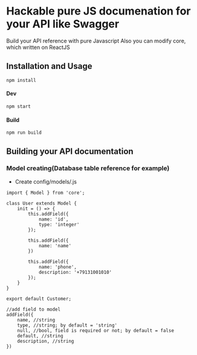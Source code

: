 # Hackable pure JS documenation for your API like Swagger
Build your API reference with pure Javascript
Also you can modify core, which written on ReactJS

## Installation and Usage
```
npm install
```

#### Dev
```
npm start
```

#### Build

```
npm run build
```

## Building your API documentation
### Model creating(Database table reference for example)
* Create config/models/<YourModelName>.js
```
import { Model } from 'core';

class User extends Model {
    init = () => {
        this.addField({
            name: 'id',
            type: 'integer'
        });

        this.addField({
            name: 'name'
        })

        this.addField({
            name: 'phone',
            description: '+79131001010'
        });
    }
}

export default Customer;
```
```
//add field to model
addField({
    name, //string
    type, //string; by default = 'string'
    null, //bool, field is required or not; by default = false
    default, //string
    description, //string
})
```
